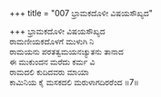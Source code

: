 +++
title = "007 ಭ್ರಾಮಕದೊಳೀ ವಿಷಯಸೌಖ್ಯದ"

+++
ಭ್ರಾಮಕದೊಳೀ ವಿಷಯಸೌಖ್ಯದ  
ರಾಮಣೀಯಕದೊಳಗೆ ಮುಳುಗಿ ನಿ  
ರಾಮಯನು ಪರತತ್ವಮಯನಚ್ಯುತನು ತಾನಾದ  
ಈ ಮುಕುಂದನ ಮರೆದು ಕರ್ಮ ವಿ  
ರಾಮದಲಿ ಕುದಿದವರು ಮಾಯಾ  
ಕಾಮಿನಿಯ ಕೈ ಮಸಕದಲಿ ಮರುಳಾಗದಿರರೆಂದ    ॥7॥
